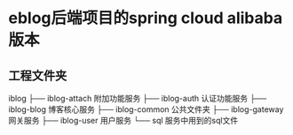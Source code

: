  # eblog后端项目的spring cloud alibaba版本
 
 ## 工程文件夹
 
 iblog
 ├── iblog-attach 附加功能服务
 ├── iblog-auth 认证功能服务
 ├── iblog-blog 博客核心服务
 ├── iblog-common 公共文件夹
 ├── iblog-gateway 网关服务
 ├── iblog-user 用户服务
 └── sql 服务中用到的sql文件